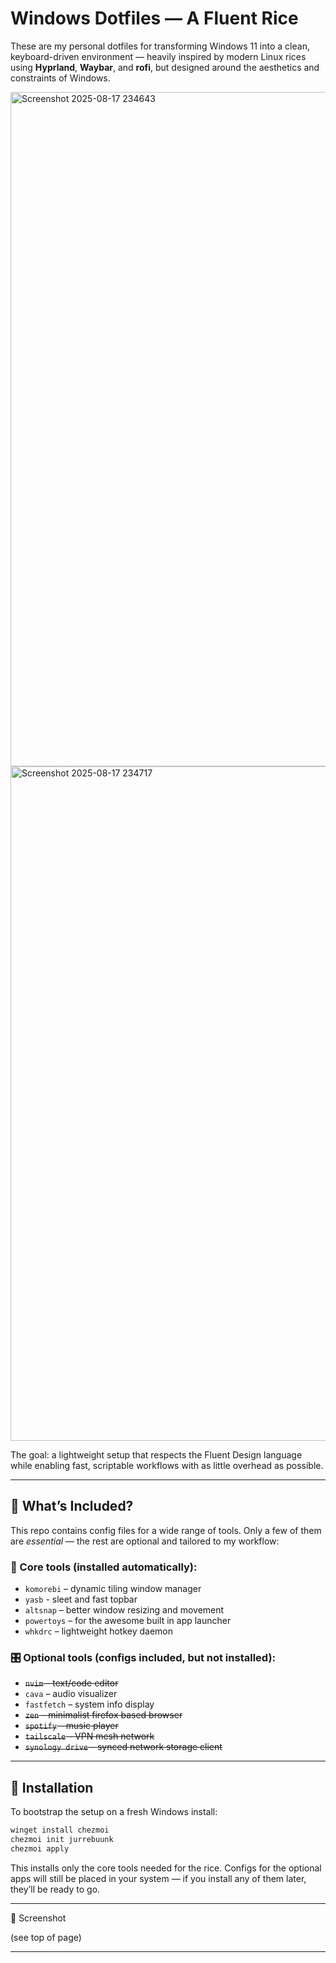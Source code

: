 # Windows Dotfiles — A Fluent Rice

These are my personal dotfiles for transforming Windows 11 into a clean, keyboard-driven environment — heavily inspired by modern Linux rices using **Hyprland**, **Waybar**, and **rofi**, but designed around the aesthetics and constraints of Windows.

<img width="2559" height="1079" alt="Screenshot 2025-08-17 234643" src="https://github.com/user-attachments/assets/c166bd67-67b0-41fe-b786-6ba6e994524e" />

<img width="2559" height="1079" alt="Screenshot 2025-08-17 234717" src="https://github.com/user-attachments/assets/52523f4e-efeb-47de-974d-288a8d623789" />

The goal: a lightweight setup that respects the Fluent Design language while enabling fast, scriptable workflows with as little overhead as possible.

---

## 🔧 What’s Included?

This repo contains config files for a wide range of tools. Only a few of them are *essential* — the rest are optional and tailored to my workflow:

### 🧩 Core tools (installed automatically):
- `komorebi` – dynamic tiling window manager
- `yasb` - sleet and fast topbar 
- `altsnap` – better window resizing and movement
- `powertoys` – for the awesome built in app launcher
- `whkdrc` – lightweight hotkey daemon

### 🎛️ Optional tools (configs included, but not installed):
- ~~`nvim` – text/code editor~~
- `cava` – audio visualizer
- `fastfetch` – system info display
- ~~`zen` – minimalist firefox based browser~~
- ~~`spotify` – music player~~
- ~~`tailscale` – VPN mesh network~~
- ~~`synology drive` – synced network storage client~~

---

## 🚀 Installation

To bootstrap the setup on a fresh Windows install:

```powershell
winget install chezmoi
chezmoi init jurrebuunk
chezmoi apply
```

This installs only the core tools needed for the rice.
Configs for the optional apps will still be placed in your system — if you install any of them later, they’ll be ready to go.

---

📸 Screenshot

(see top of page)

---


